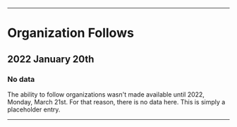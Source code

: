 
***

# Organization Follows

## 2022 January 20th

### No data

The ability to follow organizations wasn't made available until 2022, Monday, March 21st. For that reason, there is no data here. This is simply a placeholder entry.

***
